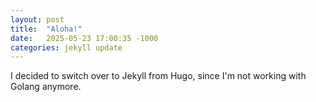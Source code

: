 ```yaml
---
layout: post
title:  "Aloha!"
date:   2025-05-23 17:00:35 -1000
categories: jekyll update
---
```

I decided to switch over to Jekyll from Hugo, since I'm not working with Golang anymore.

